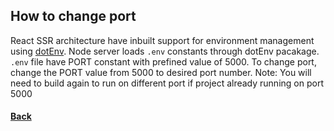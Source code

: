 ## How to change port

React SSR architecture have inbuilt support for environment management using [dotEnv](https://www.npmjs.com/package/dotenv). Node server loads `.env` constants through dotEnv pacakage.
`.env` file have PORT constant with prefined value of 5000. To change port, change the PORT value from 5000 to desired port number.
Note: You will need to build again to run on different port if project already running on port 5000

#### [Back](index.md)